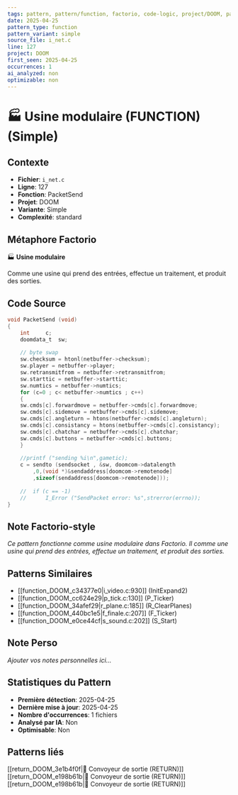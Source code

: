 ```yaml
---
tags: pattern, pattern/function, factorio, code-logic, project/DOOM, pattern/variant/simple
date: 2025-04-25
pattern_type: function
pattern_variant: simple
source_file: i_net.c
line: 127
project: DOOM
first_seen: 2025-04-25
occurrences: 1
ai_analyzed: non
optimizable: non
---
```


# 🏭 Usine modulaire (FUNCTION) (Simple)

## Contexte
- **Fichier**: `i_net.c`
- **Ligne**: 127
- **Fonction**: PacketSend
- **Projet**: DOOM
- **Variante**: Simple
- **Complexité**: standard

## Métaphore Factorio
🏭 **Usine modulaire**

Comme une usine qui prend des entrées, effectue un traitement, et produit des sorties.

## Code Source
```c
void PacketSend (void)
{
    int		c;
    doomdata_t	sw;
				
    // byte swap
    sw.checksum = htonl(netbuffer->checksum);
    sw.player = netbuffer->player;
    sw.retransmitfrom = netbuffer->retransmitfrom;
    sw.starttic = netbuffer->starttic;
    sw.numtics = netbuffer->numtics;
    for (c=0 ; c< netbuffer->numtics ; c++)
    {
	sw.cmds[c].forwardmove = netbuffer->cmds[c].forwardmove;
	sw.cmds[c].sidemove = netbuffer->cmds[c].sidemove;
	sw.cmds[c].angleturn = htons(netbuffer->cmds[c].angleturn);
	sw.cmds[c].consistancy = htons(netbuffer->cmds[c].consistancy);
	sw.cmds[c].chatchar = netbuffer->cmds[c].chatchar;
	sw.cmds[c].buttons = netbuffer->cmds[c].buttons;
    }
		
    //printf ("sending %i\n",gametic);		
    c = sendto (sendsocket , &sw, doomcom->datalength
		,0,(void *)&sendaddress[doomcom->remotenode]
		,sizeof(sendaddress[doomcom->remotenode]));
	
    //	if (c == -1)
    //		I_Error ("SendPacket error: %s",strerror(errno));
}
```

## Note Factorio-style
*Ce pattern fonctionne comme usine modulaire dans Factorio. Il comme une usine qui prend des entrées, effectue un traitement, et produit des sorties.*

## Patterns Similaires
- [[function_DOOM_c34377e0|i_video.c:930]] (InitExpand2)
- [[function_DOOM_cc624e29|p_tick.c:130]] (P_Ticker)
- [[function_DOOM_34afef29|r_plane.c:185]] (R_ClearPlanes)
- [[function_DOOM_440bc1e5|f_finale.c:207]] (F_Ticker)
- [[function_DOOM_e0ce44cf|s_sound.c:202]] (S_Start)

## Note Perso
*Ajouter vos notes personnelles ici...*

## Statistiques du Pattern
- **Première détection**: 2025-04-25
- **Dernière mise à jour**: 2025-04-25
- **Nombre d'occurrences**: 1 fichiers
- **Analysé par IA**: Non
- **Optimisable**: Non

## Patterns liés
[[return_DOOM_3e1b4f0f|🚚 Convoyeur de sortie (RETURN)]]
[[return_DOOM_e198b61b|🚚 Convoyeur de sortie (RETURN)]]
[[return_DOOM_e198b61b|🚚 Convoyeur de sortie (RETURN)]]

